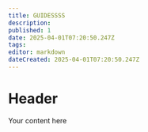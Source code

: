 ```yaml
---
title: GUIDESSSS
description: 
published: 1
date: 2025-04-01T07:20:50.247Z
tags: 
editor: markdown
dateCreated: 2025-04-01T07:20:50.247Z
---
```


# Header
Your content here